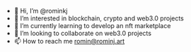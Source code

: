 - 👋 Hi, I’m @rominkj
- 👀 I’m interested in blockchain, crypto and web3.0 projects
- 🌱 I’m currently learning to develop an nft marketplace
- 💞️ I’m looking to collaborate on web3.0 projects
- 📫 How to reach me romin@rominj.art

<!---
rominkj/rominkj is a ✨ special ✨ repository because its `README.md` (this file) appears on your GitHub profile.
You can click the Preview link to take a look at your changes.
--->
